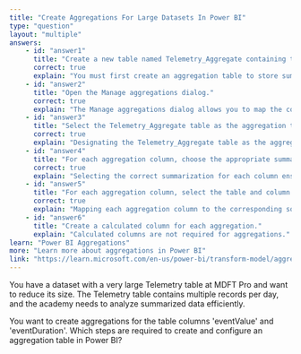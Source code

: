 ```yaml
---
title: "Create Aggregations For Large Datasets In Power BI"
type: "question"
layout: "multiple"
answers:
    - id: "answer1"
      title: "Create a new table named Telemetry_Aggregate containing the columns to hold aggregate data."
      correct: true
      explain: "You must first create an aggregation table to store summarized data."
    - id: "answer2"
      title: "Open the Manage aggregations dialog."
      correct: true
      explain: "The Manage aggregations dialog allows you to map the columns of the Telemetry_Aggregate table to the detailed Telemetry table and define how aggregations are performed."
    - id: "answer3"
      title: "Select the Telemetry_Aggregate table as the aggregation table."
      correct: true
      explain: "Designating the Telemetry_Aggregate table as the aggregation table enables Power BI to use it for query acceleration and summarized data retrieval."
    - id: "answer4"
      title: "For each aggregation column, choose the appropriate summarization (Group By, Count, Sum, Average)"
      correct: true
      explain: "Selecting the correct summarization for each column ensures that the aggregation table accurately represents the summarized data needed for analysis."
    - id: "answer5"
      title: "For each aggregation column, select the table and column from the Telemetry table."
      correct: true
      explain: "Mapping each aggregation column to the corresponding source column in the Telemetry table allows Power BI to relate the summarized data to the detailed data."
    - id: "answer6"
      title: "Create a calculated column for each aggregation."
      explain: "Calculated columns are not required for aggregations."
learn: "Power BI Aggregations"
more: "Learn more about aggregations in Power BI"
link: "https://learn.microsoft.com/en-us/power-bi/transform-model/aggregations-advanced"
---
```

You have a dataset with a very large Telemetry table at MDFT Pro and want to reduce its size. The Telemetry table contains multiple records per day, and the academy needs to analyze summarized data efficiently.

You want to create aggregations for the table columns 'eventValue' and 'eventDuration'. Which steps are required to create and configure an aggregation table in Power BI?
